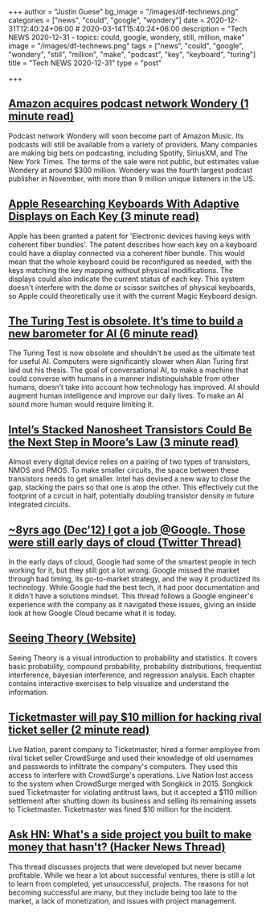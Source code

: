 +++
author = "Justin Guese"
bg_image = "/images/df-technews.png"
categories = ["news", "could", "google", "wondery"]
date = 2020-12-31T12:40:24+06:00 # 2020-03-14T15:40:24+06:00
description = "Tech NEWS 2020-12-31 - topics: could, google, wondery, still, million, make"
image = "/images/df-technews.png"
tags = ["news", "could", "google", "wondery", "still", "million", "make", "podcast", "key", "keyboard", "turing"]
title = "Tech NEWS 2020-12-31"
type = "post"

+++

## [Amazon acquires podcast network Wondery (1 minute read)](https://techcrunch.com/2020/12/30/amazon-acquires-podcast-network-wondery//1/01000176b87b79df-277f8126-e118-40a4-8a42-4ddb069e32b9-000000/xnbJJ8_6shnEfmhBBWN8tS1KUG3Gx8KrEPix2_mmk1s=174)

Podcast network Wondery will soon become part of Amazon Music. Its podcasts will still be available from a variety of providers. Many companies are making big bets on podcasting, including Spotify, SiriusXM, and The New York Times. The terms of the sale were not public, but estimates value Wondery at around $300 million. Wondery was the fourth largest podcast publisher in November, with more than 9 million unique listeners in the US.

## [Apple Researching Keyboards With Adaptive Displays on Each Key (3 minute read)](https://www.macrumors.com/2020/12/29/apple-researching-keyboards-with-displays-on-keys//1/01000176b87b79df-277f8126-e118-40a4-8a42-4ddb069e32b9-000000/KvbOiaWuxf-R7elZnO_UFZ_qZ9K5Wm7jUN-lT19s-Yw=174)

Apple has been granted a patent for 'Electronic devices having keys with coherent fiber bundles'. The patent describes how each key on a keyboard could have a display connected via a coherent fiber bundle. This would mean that the whole keyboard could be reconfigured as needed, with the keys matching the key mapping without physical modifications. The displays could also indicate the current status of each key. This system doesn't interfere with the dome or scissor switches of physical keyboards, so Apple could theoretically use it with the current Magic Keyboard design.

## [The Turing Test is obsolete. It’s time to build a new barometer for AI (6 minute read)](https://www.fastcompany.com/90590042/turing-test-obsolete-ai-benchmark-amazon-alexa/1/01000176b87b79df-277f8126-e118-40a4-8a42-4ddb069e32b9-000000/5Crn116LpbdjSwpyOXINV1wdJQbo84GIqlWVrvRhYmw=174)

The Turing Test is now obsolete and shouldn't be used as the ultimate test for useful AI. Computers were significantly slower when Alan Turing first laid out his thesis. The goal of conversational AI, to make a machine that could converse with humans in a manner indistinguishable from other humans, doesn’t take into account how technology has improved. AI should augment human intelligence and improve our daily lives. To make an AI sound more human would require limiting it.

## [Intel’s Stacked Nanosheet Transistors Could Be the Next Step in Moore’s Law (3 minute read)](https://spectrum.ieee.org/nanoclast/semiconductors/devices/intels-stacked-nanosheet-transistors-could-be-the-next-step-in-moores-law/1/01000176b87b79df-277f8126-e118-40a4-8a42-4ddb069e32b9-000000/aENf12qQlXsFDBzBBfvs7ymDRZlg1QR4WRv0YHBifUY=174)

Almost every digital device relies on a pairing of two types of transistors, NMOS and PMOS. To make smaller circuits, the space between these transistors needs to get smaller. Intel has devised a new way to close the gap, stacking the pairs so that one is atop the other. This effectively cut the footprint of a circuit in half, potentially doubling transistor density in future integrated circuits.

## [~8yrs ago (Dec’12) I got a job @Google. Those were still early days of cloud (Twitter Thread)](https://twitter.com/MohapatraHemant/status/1343969802080030720?s=20/1/01000176b87b79df-277f8126-e118-40a4-8a42-4ddb069e32b9-000000/1cFUBb7h3qTflxiNdNcGJI77OAeq8NKJgnhVp9NZFUg=174)

In the early days of cloud, Google had some of the smartest people in tech working for it, but they still got a lot wrong. Google missed the market through bad timing, its go-to-market strategy, and the way it productized its technology. While Google had the best tech, it had poor documentation and it didn't have a solutions mindset. This thread follows a Google engineer's experience with the company as it navigated these issues, giving an inside look at how Google Cloud became what it is today.

## [Seeing Theory (Website)](https://seeing-theory.brown.edu//1/01000176b87b79df-277f8126-e118-40a4-8a42-4ddb069e32b9-000000/e5RY6RA-auoC2lZ4O7To3VrIqigE1KbHcYbwC5nAUts=174)

Seeing Theory is a visual introduction to probability and statistics. It covers basic probability, compound probability, probability distributions, frequentist interference, bayesian interference, and regression analysis. Each chapter contains interactive exercises to help visualize and understand the information.

## [Ticketmaster will pay $10 million for hacking rival ticket seller (2 minute read)](https://www.theverge.com/2020/12/30/22206955/ticketmaster-songkick-crowdsurge-hacking-deferred-prosecution-fine/1/01000176b87b79df-277f8126-e118-40a4-8a42-4ddb069e32b9-000000/oWPVALVCQZleUAz_8AMa-DHpKYPFrWPRM2a8F4-K1Mk=174)

Live Nation, parent company to Ticketmaster, hired a former employee from rival ticket seller CrowdSurge and used their knowledge of old usernames and passwords to infiltrate the company's computers. They used this access to interfere with CrowdSurge's operations. Live Nation lost access to the system when CrowdSurge merged with Songkick in 2015. Songkick sued Ticketmaster for violating antitrust laws, but it accepted a $110 million settlement after shutting down its business and selling its remaining assets to Ticketmaster. Ticketmaster was fined $10 million for the incident.

## [Ask HN: What's a side project you built to make money that hasn't? (Hacker News Thread)](https://news.ycombinator.com/item?id=25580637/1/01000176b87b79df-277f8126-e118-40a4-8a42-4ddb069e32b9-000000/EIdUvHJz89EyKkYPeWU36p48cIPIog0zl9gH_rm9i-I=174)

This thread discusses projects that were developed but never became profitable. While we hear a lot about successful ventures, there is still a lot to learn from completed, yet unsuccessful, projects. The reasons for not becoming successful are many, but they include being too late to the market, a lack of monetization, and issues with project management.


